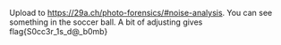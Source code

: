 Upload to https://29a.ch/photo-forensics/#noise-analysis. You can see something in the soccer ball. A bit of adjusting gives flag{S0cc3r_1s_d@_b0mb}